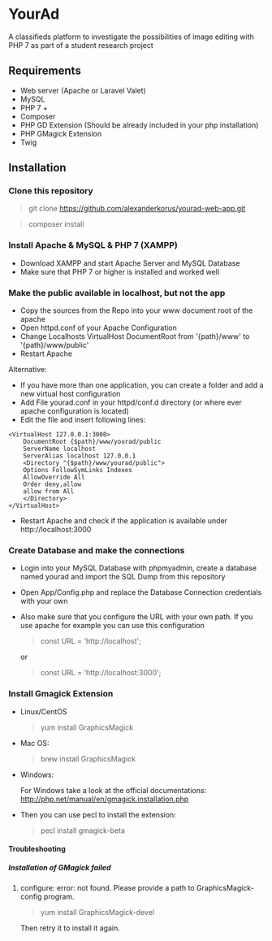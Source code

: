 # YourAd

A classifieds platform to investigate the possibilities of image editing with PHP 7 as part of a student research project

## Requirements

* Web server (Apache or Laravel Valet)
* MySQL
* PHP 7 +
* Composer
* PHP GD Extension (Should be already included in your php installation)
* PHP GMagick Extension
* Twig


## Installation

### Clone this repository

> git clone https://github.com/alexanderkorus/yourad-web-app.git

> composer install

### Install Apache & MySQL & PHP 7 (XAMPP)

 * Download XAMPP and start Apache Server and MySQL Database
 * Make sure that PHP 7 or higher is installed and worked well
 
### Make the public available in localhost, but not the app

 * Copy the sources from the Repo into your www document root of the apache
 * Open httpd.conf of your Apache Configuration
 * Change Localhosts VirtualHost DocumentRoot from '{path}/www' to '{path}/www/public'
 * Restart Apache
 
 Alternative:
 * If you have more than one application, you can create a folder and add a new virtual host configuration
 * Add File yourad.conf in your httpd/conf.d directory (or where ever apache configuration is located)
 * Edit the file and insert following lines:
 ```apacheconfig
 <VirtualHost 127.0.0.1:3000>
     DocumentRoot {$path}/www/yourad/public
     ServerName localhost
     ServerAlias localhost 127.0.0.1
     <Directory "{$path}/www/yourad/public">
     Options FollowSymLinks Indexes
     AllowOverride All
     Order deny,allow
     allow from All
     </Directory>
 </VirtualHost>
 ```
 * Restart Apache and check if the application is available under http://localhost:3000
 

### Create Database and make the connections

* Login into your MySQL Database with phpmyadmin, create a database named yourad and import the SQL Dump from this repository
* Open App/Config.php and replace the Database Connection credentials with your own
* Also make sure that you configure the URL with your own path. If you use apache for example you can use this configuration
    > const URL = 'http://localhost';
    
    or 
    > const URL = 'http://localhost:3000';


### Install Gmagick Extension

* Linux/CentOS
    > yum install GraphicsMagick

* Mac OS:
    > brew install GraphicsMagick

* Windows:

    For Windows take a look at the official documentations: http://php.net/manual/en/gmagick.installation.php 


* Then you can use pecl to install the extension:
    > pecl install gmagick-beta

#### Troubleshooting

#####  Installation of GMagick failed

1. configure: error: not found. Please provide a path to GraphicsMagick-config program.

    >  yum install GraphicsMagick-devel
   
   Then retry it to install it again.

